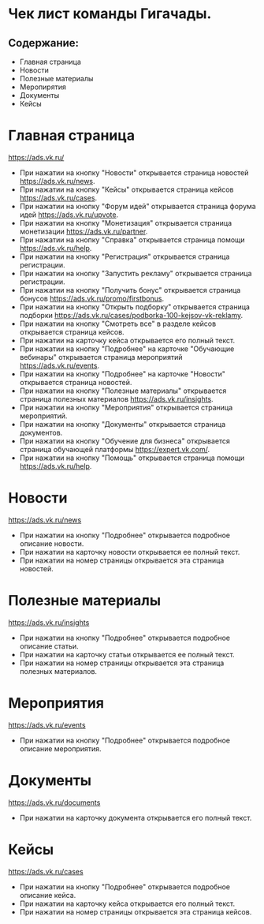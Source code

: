 # Чек лист команды Гигачады.

## Содержание:
- Главная страница
- Новости
- Полезные материалы
- Меропирятия
- Документы
- Кейсы

# Главная страница

https://ads.vk.ru/

- При нажатии на кнопку "Новости" открывается страница новостей https://ads.vk.ru/news.
- При нажатии на кнопку "Кейсы" открывается страница кейсов https://ads.vk.ru/cases.
- При нажатии на кнопку "Форум идей" открывается страница форума идей https://ads.vk.ru/upvote.
- При нажатии на кнопку "Монетизация" открывается страница монетизации https://ads.vk.ru/partner.
- При нажатии на кнопку "Справка" открывается страница помощи https://ads.vk.ru/help.
- При нажатии на кнопку "Регистрация" открывается страница регистрации.
- При нажатии на кнопку "Запустить рекламу" открывается страница регистрации.
- При нажатии на кнопку "Получить бонус" открывается страница бонусов https://ads.vk.ru/promo/firstbonus.
- При нажатии на кнопку "Открыть подборку" открывается страница подборки https://ads.vk.ru/cases/podborka-100-kejsov-vk-reklamy.
- При нажатии на кнопку "Смотреть все" в разделе кейсов открывается страница кейсов.
- При нажатии на карточку кейса открывается его полный текст.
- При нажатии на кнопку "Подробнее" на карточке "Обучающие вебинары" открывается страница мероприятий https://ads.vk.ru/events.
- При нажатии на кнопку "Подробнее" на карточке "Новости" открывается страница новостей.
- При нажатии на кнопку "Полезные материалы" открывается страница полезных материалов https://ads.vk.ru/insights.
- При нажатии на кнопку "Мероприятия" открывается страница мероприятий.
- При нажатии на кнопку "Документы" открывается страница документов.
- При нажатии на кнопку "Обучение для бизнеса" открывается страница обучающей платформы https://expert.vk.com/.
- При нажатии на кнопку "Помощь" открывается страница помощи https://ads.vk.ru/help.

# Новости

https://ads.vk.ru/news

- При нажатии на кнопку "Подробнее" открывается подробное описание новости.
- При нажатии на карточку новости открывается ее полный текст.
- При нажатии на номер страницы открывается эта страница новостей.

# Полезные материалы

https://ads.vk.ru/insights

- При нажатии на кнопку "Подробнее" открывается подробное описание статьи.
- При нажатии на карточку статьи открывается ее полный текст.
- При нажатии на номер страницы открывается эта страница полезных материалов.

# Мероприятия

https://ads.vk.ru/events

- При нажатии на кнопку "Подробнее" открывается подробное описание мероприятия.

# Документы

https://ads.vk.ru/documents

- При нажатии на карточку документа открывается его полный текст.

# Кейсы

https://ads.vk.ru/cases

- При нажатии на кнопку "Подробнее" открывается подробное описание кейса.
- При нажатии на карточку кейса открывается его полный текст.
- При нажатии на номер страницы открывается эта страница кейсов.

